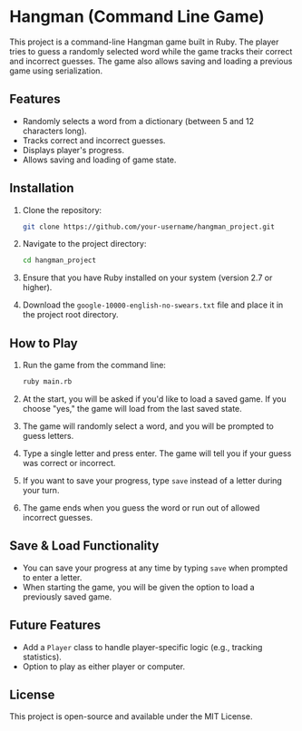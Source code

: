 # Hangman (Command Line Game)

This project is a command-line Hangman game built in Ruby. The player tries to guess a randomly selected word while the game tracks their correct and incorrect guesses. The game also allows saving and loading a previous game using serialization.

## Features

- Randomly selects a word from a dictionary (between 5 and 12 characters long).
- Tracks correct and incorrect guesses.
- Displays player's progress.
- Allows saving and loading of game state.

## Installation

1. Clone the repository:

   ```bash
   git clone https://github.com/your-username/hangman_project.git
   ```

2. Navigate to the project directory:

   ```bash
   cd hangman_project
   ```

3. Ensure that you have Ruby installed on your system (version 2.7 or higher).

4. Download the `google-10000-english-no-swears.txt` file and place it in the project root directory.

## How to Play

1. Run the game from the command line:

   ```bash
   ruby main.rb
   ```

2. At the start, you will be asked if you'd like to load a saved game. If you choose "yes," the game will load from the last saved state.

3. The game will randomly select a word, and you will be prompted to guess letters.

4. Type a single letter and press enter. The game will tell you if your guess was correct or incorrect.

5. If you want to save your progress, type `save` instead of a letter during your turn.

6. The game ends when you guess the word or run out of allowed incorrect guesses.

## Save & Load Functionality

- You can save your progress at any time by typing `save` when prompted to enter a letter.
- When starting the game, you will be given the option to load a previously saved game.

## Future Features

- Add a `Player` class to handle player-specific logic (e.g., tracking statistics).
- Option to play as either player or computer.

## License

This project is open-source and available under the MIT License.
